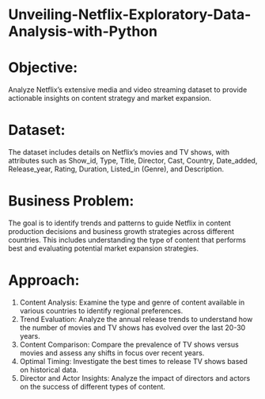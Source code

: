 # Unveiling-Netflix-Exploratory-Data-Analysis-with-Python

# Objective: 
Analyze Netflix’s extensive media and video streaming dataset to provide actionable insights on content strategy and market expansion.

# Dataset: 
The dataset includes details on Netflix’s movies and TV shows, with attributes such as Show_id, Type, Title, Director, Cast, Country, Date_added, Release_year, Rating, Duration, Listed_in (Genre), and Description.

# Business Problem:
The goal is to identify trends and patterns to guide Netflix in content production decisions and business growth strategies across different countries. This includes understanding the type of content that performs best and evaluating potential market expansion strategies.

# Approach:
1. Content Analysis: Examine the type and genre of content available in various countries to identify regional preferences.
2. Trend Evaluation: Analyze the annual release trends to understand how the number of movies and TV shows has evolved over the last 20-30 years.
3. Content Comparison: Compare the prevalence of TV shows versus movies and assess any shifts in focus over recent years.
4. Optimal Timing: Investigate the best times to release TV shows based on historical data.
5. Director and Actor Insights: Analyze the impact of directors and actors on the success of different types of content.
